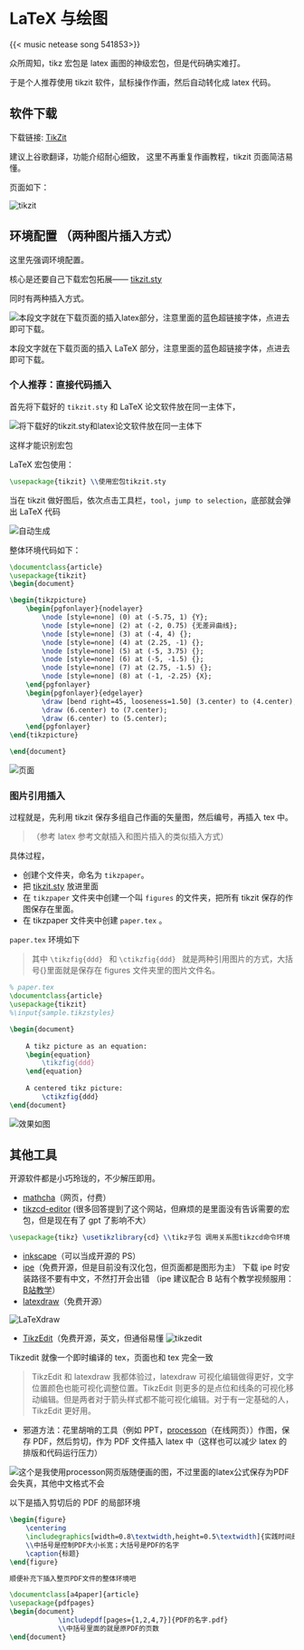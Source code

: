 #  LaTeX 与绘图


{{< music netease song 541853>}} 

众所周知，tikz 宏包是 latex 画图的神级宏包，但是代码确实难打。

于是个人推荐使用 tikzit 软件，鼠标操作作画，然后自动转化成 latex 代码。

## 软件下载

下载链接: [TikZit](https://tikzit.github.io/)

建议上谷歌翻译，功能介绍耐心细致，
这里不再重复作画教程，tikzit 页面简洁易懂。

页面如下：

![tikzit](/img/LaTeX入门2.zh-cn-20250103203258581.webp)

## 环境配置 （两种图片插入方式）

这里先强调环境配置。

核心是还要自己下载宏包拓展—— [tikzit.sty](https://tikzit.github.io/tikzit.sty)


同时有两种插入方式。

![本段文字就在下载页面的插入latex部分，注意里面的蓝色超链接字体，点进去即可下载。](/img/LaTeX入门2.zh-cn-20250103203412739.webp)

本段文字就在下载页面的插入 LaTeX 部分，注意里面的蓝色超链接字体，点进去即可下载。

### 个人推荐：直接代码插入

首先将下载好的 `tikzit.sty` 和 LaTeX 论文软件放在同一主体下，

![将下载好的tikzit.sty和latex论文软件放在同一主体下](/img/LaTeX入门2.zh-cn-20250103203444252.webp)

这样才能识别宏包

LaTeX 宏包使用：

```LaTeX
\usepackage{tikzit} \\使用宏包tikzit.sty
```

当在 tikzit 做好图后，依次点击工具栏，`tool`，`jump to selection`，底部就会弹出 LaTeX 代码

![自动生成](/img/LaTeX入门2.zh-cn-20250103203736095.webp)


整体环境代码如下：
```LaTeX
\documentclass{article}
\usepackage{tikzit}
\begin{document}

\begin{tikzpicture}
	\begin{pgfonlayer}{nodelayer}
		\node [style=none] (0) at (-5.75, 1) {Y};
		\node [style=none] (2) at (-2, 0.75) {无差异曲线};
		\node [style=none] (3) at (-4, 4) {};
		\node [style=none] (4) at (2.25, -1) {};
		\node [style=none] (5) at (-5, 3.75) {};
		\node [style=none] (6) at (-5, -1.5) {};
		\node [style=none] (7) at (2.75, -1.5) {};
		\node [style=none] (8) at (-1, -2.25) {X};
	\end{pgfonlayer}
	\begin{pgfonlayer}{edgelayer}
		\draw [bend right=45, looseness=1.50] (3.center) to (4.center);
		\draw (6.center) to (7.center);
		\draw (6.center) to (5.center);
	\end{pgfonlayer}
\end{tikzpicture}

\end{document}
```


![页面](/img/LaTeX入门2.zh-cn-20250103203827922.webp)



### 图片引用插入

过程就是，先利用 tikzit 保存多组自己作画的矢量图，然后编号，再插入 tex 中。

> （参考 latex 参考文献插入和图片插入的类似插入方式）

具体过程，

- 创建个文件夹，命名为 `tikzpaper`。
- 把 [tikzit.sty](https://tikzit.github.io/tikzit.sty) 放进里面
- 在 `tikzpaper` 文件夹中创建一个叫 `figures` 的文件夹，把所有 tikzit 保存的作图保存在里面。
- 在 tikzpaper 文件夹中创建 `paper.tex` 。

`paper.tex` 环境如下

> 其中 `\tikzfig{ddd} ` 和 `\ctikzfig{ddd} ` 就是两种引用图片的方式，大括号{}里面就是保存在 figures 文件夹里的图片文件名。

```LaTeX
% paper.tex
\documentclass{article}
\usepackage{tikzit}
%\input{sample.tikzstyles}

\begin{document}
	
	A tikz picture as an equation:
	\begin{equation}
		\tikzfig{ddd} 
	\end{equation}
	
	A centered tikz picture:
		\ctikzfig{ddd}	
\end{document}
```

![效果如图](/img/LaTeX入门2.zh-cn-20250103204125035.webp)

## 其他工具

开源软件都是小巧玲珑的，不少解压即用。

- [mathcha](https://www.mathcha.io/)（网页，付费）
- [tikzcd-editor]( https://tikzcd.yichuanshen.de/ ) (很多回答提到了这个网站，但麻烦的是里面没有告诉需要的宏包，但是现在有了 gpt 了影响不大）
```LaTeX
\usepackage{tikz} \usetikzlibrary{cd} \\tikz子包 调用关系图tikzcd命令环境
```
- [inkscape](https://inkscape.org/)（可以当成开源的 PS）
- [ipe](http://ipe.otfried.org/)（免费开源，但是目前没有汉化包，但页面都是图形为主）
下载 ipe 时安装路径不要有中文，不然打开会出错
（ipe 建议配合 B 站有个教学视频服用：[B站教学](https://www.bilibili.com/video/BV14E411u7Na/?spm_id_from=333.337.search-card.all.click&vd_source=0e137afa81fa006aaa9f39b597699a06)）
- [latexdraw](https://latexdraw.sourceforge.net/)（免费开源）

![LaTeXdraw](/img/LaTeX入门2.zh-cn-20250103204450111.webp)
- [TikzEdit](http://tikzedt.org/)（免费开源，英文，但通俗易懂
![tikzedit](/img/LaTeX入门2.zh-cn-20250103204534530.webp)

Tikzedit 就像一个即时编译的 tex，页面也和 tex 完全一致

> TikzEdit 和 latexdraw 我都体验过，latexdraw 可视化编辑做得更好，文字位置颜色也能可视化调整位置。TikzEdit 则更多的是点位和线条的可视化移动编辑。但是两者对于箭头样式都不能可视化编辑。对于有一定基础的人，TikzEdit 更好用。

- 邪道方法：花里胡哨的工具（例如 PPT，[processon](https://www.processon.com/)（在线网页））作图，保存 PDF，然后剪切，作为 PDF 文件插入 latex 中（这样也可以减少 latex 的排版和代码运行压力）
    
![这个是我使用processon网页版随便画的图，不过里面的latex公式保存为PDF会失真，其他中文格式不会](/img/LaTeX入门2.zh-cn-20250103204622722.webp)

以下是插入剪切后的 PDF 的局部环境

```LaTeX
\begin{figure}
	\centering
	\includegraphics[width=0.8\textwidth,height=0.5\textwidth]{实践时间是.pdf}
	\\中括号是控制PDF大小长宽；大括号是PDF的名字
	\caption{标题} 
\end{figure}

顺便补充下插入整页PDF文件的整体环境吧

\documentclass[a4paper]{article}
\usepackage{pdfpages}
\begin{document}
            \includepdf[pages={1,2,4,7}]{PDF的名字.pdf} 
            \\中括号里面的就是原PDF的页数
\end{document}

```

